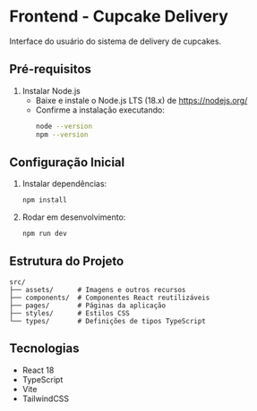 # Frontend - Cupcake Delivery

Interface do usuário do sistema de delivery de cupcakes.

## Pré-requisitos

1. Instalar Node.js
   - Baixe e instale o Node.js LTS (18.x) de https://nodejs.org/
   - Confirme a instalação executando:
     ```bash
     node --version
     npm --version
     ```

## Configuração Inicial

1. Instalar dependências:
   ```bash
   npm install
   ```

2. Rodar em desenvolvimento:
   ```bash
   npm run dev
   ```

## Estrutura do Projeto

```
src/
├── assets/      # Imagens e outros recursos
├── components/  # Componentes React reutilizáveis
├── pages/       # Páginas da aplicação
├── styles/      # Estilos CSS
└── types/       # Definições de tipos TypeScript
```

## Tecnologias

- React 18
- TypeScript
- Vite
- TailwindCSS
